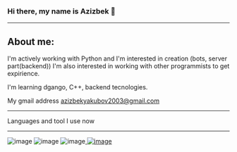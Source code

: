 ### Hi there, my name is Azizbek 👋

---

About me:
---

I'm actively working with Python and I'm interested in creation (bots, server part(backend))
I'm also interested in working with other programmists to get expirience.

I'm learning dgango, C++, backend tecnologies.

My gmail address azizbekyakubov2003@gmail.com

---

Languages and tool I use now

---

![image](https://user-images.githubusercontent.com/121160926/236700278-6ebf5431-04cf-48ab-bb45-152f40d212cf.png)
![image](https://user-images.githubusercontent.com/121160926/236700296-4428e208-b249-4014-8dcc-94b7bc1a166e.png)
![image](https://user-images.githubusercontent.com/121160926/236700309-66f98ddb-0f16-48c3-b057-eed765c35259.png)[
![image](https://user-images.githubusercontent.com/121160926/236700315-257ae4b6-2bb4-4ef2-8da4-af8c6035826f.png)](https://user-images.githubusercontent.com/121160926/236700315-257ae4b6-2bb4-4ef2-8da4-af8c6035826f.png)

